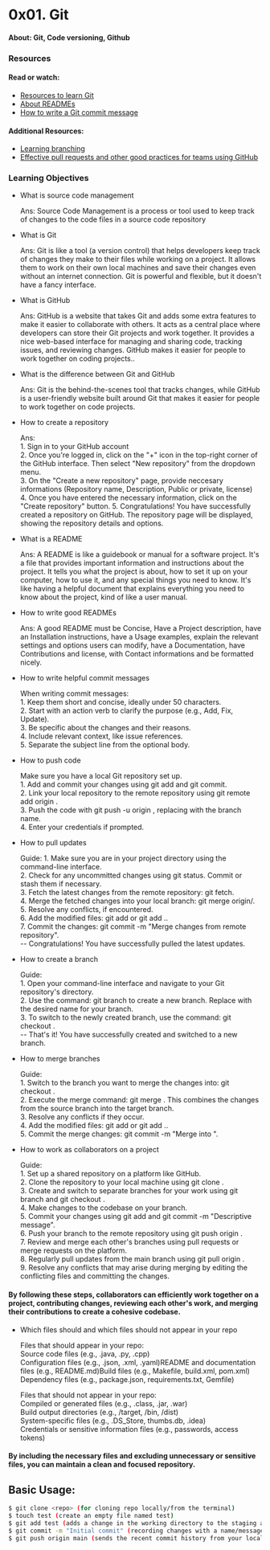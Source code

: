 # 0x01. Git

#### About: Git, Code versioning, Github

### Resources
#### Read or watch:
* [Resources to learn Git](https://docs.github.com/en/get-started/quickstart/set-up-git)
* [About READMEs](https://docs.github.com/en/repositories/managing-your-repositorys-settings-and-features/customizing-your-repository/about-readmes)
* [How to write a Git commit message](https://cbea.ms/git-commit/)
#### Additional Resources:
* [Learning branching](https://learngitbranching.js.org/)
* [Effective pull requests and other good practices for teams using GitHub](https://codeinthehole.com/tips/pull-requests-and-other-good-practices-for-teams-using-github/)

### Learning Objectives
- What is source code management
  <p>Ans: Source Code Management is a process or tool used to keep track of changes to the code files in a source code repository</p>
- What is Git
  <p>Ans: Git is like a tool (a version control) that helps developers keep track of changes they make to their files while working on a project. It allows them to work on their own local machines and save their changes even without an internet connection. Git is powerful and flexible, but it doesn't have a fancy interface.</p>
- What is GitHub
  <p>Ans:  GitHub is a website that takes Git and adds some extra features to make it easier to collaborate with others. It acts as a central place where developers can store their Git projects and work together. It provides a nice web-based interface for managing and sharing code, tracking issues, and reviewing changes. GitHub makes it easier for people to work together on coding projects..</p>
- What is the difference between Git and GitHub
  <p>Ans: Git is the behind-the-scenes tool that tracks changes, while GitHub is a user-friendly website built around Git that makes it easier for people to work together on code projects.</p>
- How to create a repository
  <p> Ans: <br />
    1. Sign in to your GitHub account <br />
    2. Once you're logged in, click on the "+" icon in the top-right corner of the GitHub interface. Then select "New repository" from the dropdown menu. <br />
    3. On the "Create a new repository" page, provide neccesary informations (Repository name, Description, Public or private, license) <br />
    4. Once you have entered the necessary information, click on the "Create repository" button. 
    5. Congratulations! You have successfully created a repository on GitHub. The repository page will be displayed, showing the repository details and options.
  </p>
- What is a README
  <p>Ans: A README is like a guidebook or manual for a software project. It's a file that provides important information and instructions about the project. It tells you what the project is about, how to set it up on your computer, how to use it, and any special things you need to know. It's like having a helpful document that explains everything you need to know about the project, kind of like a user manual.</p>
- How to write good READMEs
  <p>Ans: A good README must be Concise, Have a Project description, have an Installation instructions, have a Usage examples, explain the relevant settings and options users can modify, have a Documentation, have Contributions and license, with Contact informations and be formatted nicely. </p>
- How to write helpful commit messages 
  <p> When writing commit messages: <br />
    1. Keep them short and concise, ideally under 50 characters.<br />
    2. Start with an action verb to clarify the purpose (e.g., Add, Fix, Update). <br />
    3. Be specific about the changes and their reasons. <br />
    4. Include relevant context, like issue references. <br />
    5. Separate the subject line from the optional body.
  </p>
- How to push code
  <p> Make sure you have a local Git repository set up. <br />
    1. Add and commit your changes using git add and git commit. <br />
    2. Link your local repository to the remote repository using git remote add origin <remote repository URL>. <br />
    3. Push the code with git push -u origin <branch>, replacing <branch> with the branch name. <br />
    4. Enter your credentials if prompted.
  </p>
- How to pull updates
  <p> Guide: 
    1. Make sure you are in your project directory using the command-line interface.<br />
    2. Check for any uncommitted changes using git status. Commit or stash them if necessary.<br />
    3. Fetch the latest changes from the remote repository: git fetch.<br />
    4. Merge the fetched changes into your local branch: git merge origin/<branch>.<br />
    5. Resolve any conflicts, if encountered.<br />
    6. Add the modified files: git add <file> or git add ..<br />
    7. Commit the changes: git commit -m "Merge changes from remote repository".<br />
    -- Congratulations! You have successfully pulled the latest updates.
   </p>
- How to create a branch
  <p> Guide: <br />
    1. Open your command-line interface and navigate to your Git repository's directory.<br />
    2. Use the command: git branch <branch-name> to create a new branch. Replace <branch-name> with the desired name for your branch.<br />
    3. To switch to the newly created branch, use the command: git checkout <branch-name>.<br />
    -- That's it! You have successfully created and switched to a new branch.
  </p>
- How to merge branches
  <p> Guide: <br />
    1. Switch to the branch you want to merge the changes into: git checkout <target-branch>.<br />
    2. Execute the merge command: git merge <source-branch>. This combines the changes from the source branch into the target branch.<br />
    3. Resolve any conflicts if they occur.<br />
    4. Add the modified files: git add <file> or git add ..<br />
    5. Commit the merge changes: git commit -m "Merge <source-branch> into <target-branch>".
  </p>
- How to work as collaborators on a project
  <p> Guide: <br />
    1. Set up a shared repository on a platform like GitHub.<br />
    2. Clone the repository to your local machine using git clone <repository URL>.<br />
    3. Create and switch to separate branches for your work using git branch <branch-name> and git checkout <branch-name>.<br />
    4. Make changes to the codebase on your branch.<br />
    5. Commit your changes using git add <file> and git commit -m "Descriptive message".<br />
    6. Push your branch to the remote repository using git push origin <branch-name>.<br />
    7. Review and merge each other's branches using pull requests or merge requests on the platform.<br />
    8. Regularly pull updates from the main branch using git pull origin <main-branch>.<br />
    9. Resolve any conflicts that may arise during merging by editing the conflicting files and committing the changes.
  </p>
#### By following these steps, collaborators can efficiently work together on a project, contributing changes, reviewing each other's work, and merging their contributions to create a cohesive codebase.
- Which files should and which files should not appear in your repo 
  <p>Files that should appear in your repo: <br />
      Source code files (e.g., .java, .py, .cpp) <br />
      Configuration files (e.g., .json, .xml, .yaml)README and documentation files (e.g., README.md)Build files (e.g., Makefile, build.xml, pom.xml) <br />
      Dependency files (e.g., package.json, requirements.txt, Gemfile)
    </p>
  <p>Files that should not appear in your repo: <br />
    Compiled or generated files (e.g., .class, .jar, .war) <br />
    Build output directories (e.g., /target, /bin, /dist)<br />
    System-specific files (e.g., .DS_Store, thumbs.db, .idea)<br />
    Credentials or sensitive information files (e.g., passwords, access tokens)
  </p>
#### By including the necessary files and excluding unnecessary or sensitive files, you can maintain a clean and focused repository.
## Basic Usage:
```bash
$ git clone <repo> (for cloning repo locally/from the terminal)
$ touch test (create an empty file named test)
$ git add test (adds a change in the working directory to the staging area)
$ git commit -m "Initial commit" (recording changes with a name/message)
$ git push origin main (sends the recent commit history from your local repository to GitHub)
```
  

